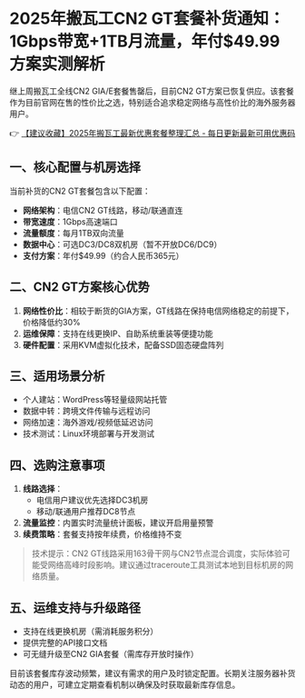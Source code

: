 # 2025年搬瓦工CN2 GT套餐补货通知：1Gbps带宽+1TB月流量，年付$49.99方案实测解析

继上周搬瓦工全线CN2 GIA/E套餐售罄后，目前CN2 GT方案已恢复供应。该套餐作为目前官网在售的性价比之选，特别适合追求稳定网络与高性价比的海外服务器用户。

👉 [【建议收藏】2025年搬瓦工最新优惠套餐整理汇总 - 每日更新最新可用优惠码](https://bit.ly/banwagon)

## 一、核心配置与机房选择
当前补货的CN2 GT套餐包含以下配置：
- **网络架构**：电信CN2 GT线路，移动/联通直连
- **带宽速度**：1Gbps高速端口
- **流量额度**：每月1TB双向流量
- **数据中心**：可选DC3/DC8双机房（暂不开放DC6/DC9）
- **支付方案**：年付$49.99（约合人民币365元）

## 二、CN2 GT方案核心优势
1. **网络性价比**：相较于断货的GIA方案，GT线路在保持电信网络稳定的前提下，价格降低约30%
2. **运维保障**：支持在线更换IP、自助系统重装等便捷功能
3. **硬件配置**：采用KVM虚拟化技术，配备SSD固态硬盘阵列

## 三、适用场景分析
- 个人建站：WordPress等轻量级网站托管
- 数据中转：跨境文件传输与远程访问
- 网络加速：海外游戏/视频低延迟访问
- 技术测试：Linux环境部署与开发测试

## 四、选购注意事项
1. **线路选择**：
   - 电信用户建议优先选择DC3机房
   - 移动/联通用户推荐DC8节点
2. **流量监控**：内置实时流量统计面板，建议开启用量预警
3. **续费策略**：套餐支持按年续费，价格维持不变

> 技术提示：CN2 GT线路采用163骨干网与CN2节点混合调度，实际体验可能受网络高峰时段影响。建议通过traceroute工具测试本地到目标机房的网络质量。

## 五、运维支持与升级路径
- 支持在线更换机房（需消耗服务积分）
- 提供完整的API接口文档
- 可无缝升级至CN2 GIA套餐（需库存开放时操作）

目前该套餐库存波动频繁，建议有需求的用户及时锁定配置。长期关注服务器补货动态的用户，可建立定期查看机制以确保及时获取最新库存信息。